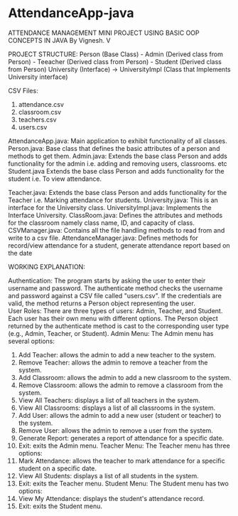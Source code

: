 # AttendanceApp-java

ATTENDANCE MANAGEMENT MINI PROJECT USING BASIC OOP CONCEPTS IN JAVA 
                               By Vignesh. V

PROJECT STRUCTURE:
             Person (Base Class)
                - Admin      (Derived class from Person)
                - Teeacher   (Derived class from Person)
                - Student    (Derived class from Person)
             University (Interface) -> UniversityImpl (Class that Implements University interface)

CSV Files:
1.	attendance.csv
2.	classroom.csv
3.	teachers.csv
4.	users.csv

AttendanceApp.java:
	Main application to exhibit functionality of all classes.
Person.java:
	Base class that defines the basic attributes of a person and methods to get them.
Admin.java:
	Extends the base class Person and adds functionality for the admin i.e. adding and removing users, classrooms. etc
Student.java
Extends the base class Person and adds functionality for the student i.e. To view attendance.

Teacher.java:
Extends the base class Person and adds functionality for the Teacher i.e. Marking attendance for students.
University.java:
	This is an interface for the University class.
UniversityImpl.java:
	Implements the Interface University.
ClassRoom.java:
	Defines the attributes and methods for the classroom namely class name, ID, and capacity of class.
CSVManager.java:
	Contains all the file handling methods to read from and write to a csv file.
AttendanceManager.java:
	Defines methods for record/view attendance for a student, generate attendance report based on the date

WORKING EXPLANATION:

Authentication: 
The program starts by asking the user to enter their username and password. The authenticate method checks the username and password against a CSV file called "users.csv".     If the credentials are valid, the method returns a Person object representing the user.    	   
User Roles: 
There are three types of users: Admin, Teacher, and Student. Each user has their own menu with different options. The Person object returned by the authenticate method is cast to the corresponding user type (e.g., Admin, Teacher, or Student).
Admin Menu: 
The Admin menu has several options:
1.	Add Teacher: allows the admin to add a new teacher to the system.
2.	Remove Teacher: allows the admin to remove a teacher from the system.
3.	Add Classroom: allows the admin to add a new classroom to the system.
4.	Remove Classroom: allows the admin to remove a classroom from the system.
5.	View All Teachers: displays a list of all teachers in the system.
6.	View All Classrooms: displays a list of all classrooms in the system.
7.	Add User: allows the admin to add a new user (student or teacher) to the system.
8.	Remove User: allows the admin to remove a user from the system.
9.	Generate Report: generates a report of attendance for a specific date.
10.	Exit: exits the Admin menu.
Teacher Menu:
The Teacher menu has three options:
1.	Mark Attendance: allows the teacher to mark attendance for a specific student on a specific date.
2.	View All Students: displays a list of all students in the system.
3.	Exit: exits the Teacher menu.
Student Menu:
The Student menu has two options:
1.	View My Attendance: displays the student's attendance record.
2.	Exit: exits the Student menu.
